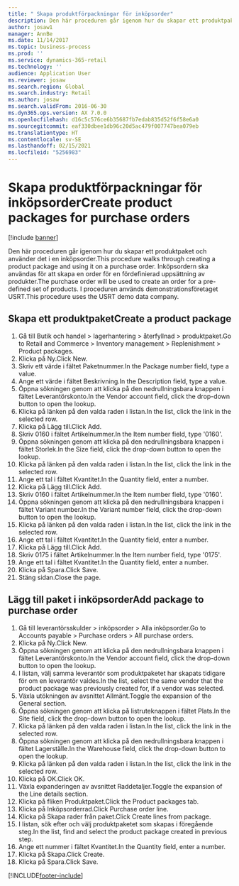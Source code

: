```yaml
---
title: " Skapa produktförpackningar för inköpsorder"
description: Den här proceduren går igenom hur du skapar ett produktpaket och använder det i en inköpsorder.
author: josaw1
manager: AnnBe
ms.date: 11/14/2017
ms.topic: business-process
ms.prod: ''
ms.service: dynamics-365-retail
ms.technology: ''
audience: Application User
ms.reviewer: josaw
ms.search.region: Global
ms.search.industry: Retail
ms.author: josaw
ms.search.validFrom: 2016-06-30
ms.dyn365.ops.version: AX 7.0.0
ms.openlocfilehash: d16c5c576ce6b35687fb7edab835d52f6f58e6a0
ms.sourcegitcommit: eaf330dbee1db96c20d5ac479f007747bea079eb
ms.translationtype: HT
ms.contentlocale: sv-SE
ms.lasthandoff: 02/15/2021
ms.locfileid: "5256983"
---
```

# <a name="create-product-packages-for-purchase-orders"></a><span data-ttu-id="6c447-103"> Skapa produktförpackningar för inköpsorder</span><span class="sxs-lookup"><span data-stu-id="6c447-103">Create product packages for purchase orders</span></span>

[!include [banner](../includes/banner.md)]

<span data-ttu-id="6c447-104">Den här proceduren går igenom hur du skapar ett produktpaket och använder det i en inköpsorder.</span><span class="sxs-lookup"><span data-stu-id="6c447-104">This procedure walks through creating a product package and using it on a purchase order.</span></span> <span data-ttu-id="6c447-105">Inköpsordern ska användas för att skapa en order för en fördefinierad uppsättning av produkter.</span><span class="sxs-lookup"><span data-stu-id="6c447-105">The purchase order will be used to create an order for a pre-defined set of products.</span></span> <span data-ttu-id="6c447-106">I proceduren används demonstrationsföretaget USRT.</span><span class="sxs-lookup"><span data-stu-id="6c447-106">This procedure uses the USRT demo data company.</span></span>


## <a name="create-a-product-package"></a><span data-ttu-id="6c447-107">Skapa ett produktpaket</span><span class="sxs-lookup"><span data-stu-id="6c447-107">Create a product package</span></span>
1. <span data-ttu-id="6c447-108">Gå till Butik och handel > lagerhantering > återfyllnad > produktpaket.</span><span class="sxs-lookup"><span data-stu-id="6c447-108">Go to Retail and Commerce > Inventory management > Replenishment > Product packages.</span></span>
2. <span data-ttu-id="6c447-109">Klicka på Ny.</span><span class="sxs-lookup"><span data-stu-id="6c447-109">Click New.</span></span>
3. <span data-ttu-id="6c447-110">Skriv ett värde i fältet Paketnummer.</span><span class="sxs-lookup"><span data-stu-id="6c447-110">In the Package number field, type a value.</span></span>
4. <span data-ttu-id="6c447-111">Ange ett värde i fältet Beskrivning.</span><span class="sxs-lookup"><span data-stu-id="6c447-111">In the Description field, type a value.</span></span>
5. <span data-ttu-id="6c447-112">Öppna sökningen genom att klicka på den nedrullningsbara knappen i fältet Leverantörskonto.</span><span class="sxs-lookup"><span data-stu-id="6c447-112">In the Vendor account field, click the drop-down button to open the lookup.</span></span>
6. <span data-ttu-id="6c447-113">Klicka på länken på den valda raden i listan.</span><span class="sxs-lookup"><span data-stu-id="6c447-113">In the list, click the link in the selected row.</span></span>
7. <span data-ttu-id="6c447-114">Klicka på Lägg till.</span><span class="sxs-lookup"><span data-stu-id="6c447-114">Click Add.</span></span>
8. <span data-ttu-id="6c447-115">Skriv 0160 i fältet Artikelnummer.</span><span class="sxs-lookup"><span data-stu-id="6c447-115">In the Item number field, type '0160'.</span></span>
9. <span data-ttu-id="6c447-116">Öppna sökningen genom att klicka på den nedrullningsbara knappen i fältet Storlek.</span><span class="sxs-lookup"><span data-stu-id="6c447-116">In the Size field, click the drop-down button to open the lookup.</span></span>
10. <span data-ttu-id="6c447-117">Klicka på länken på den valda raden i listan.</span><span class="sxs-lookup"><span data-stu-id="6c447-117">In the list, click the link in the selected row.</span></span>
11. <span data-ttu-id="6c447-118">Ange ett tal i fältet Kvantitet.</span><span class="sxs-lookup"><span data-stu-id="6c447-118">In the Quantity field, enter a number.</span></span>
12. <span data-ttu-id="6c447-119">Klicka på Lägg till.</span><span class="sxs-lookup"><span data-stu-id="6c447-119">Click Add.</span></span>
13. <span data-ttu-id="6c447-120">Skriv 0160 i fältet Artikelnummer.</span><span class="sxs-lookup"><span data-stu-id="6c447-120">In the Item number field, type '0160'.</span></span>
14. <span data-ttu-id="6c447-121">Öppna sökningen genom att klicka på den nedrullningsbara knappen i fältet Variant number.</span><span class="sxs-lookup"><span data-stu-id="6c447-121">In the Variant number field, click the drop-down button to open the lookup.</span></span>
15. <span data-ttu-id="6c447-122">Klicka på länken på den valda raden i listan.</span><span class="sxs-lookup"><span data-stu-id="6c447-122">In the list, click the link in the selected row.</span></span>
16. <span data-ttu-id="6c447-123">Ange ett tal i fältet Kvantitet.</span><span class="sxs-lookup"><span data-stu-id="6c447-123">In the Quantity field, enter a number.</span></span>
17. <span data-ttu-id="6c447-124">Klicka på Lägg till.</span><span class="sxs-lookup"><span data-stu-id="6c447-124">Click Add.</span></span>
18. <span data-ttu-id="6c447-125">Skriv 0175 i fältet Artikelnummer.</span><span class="sxs-lookup"><span data-stu-id="6c447-125">In the Item number field, type '0175'.</span></span>
19. <span data-ttu-id="6c447-126">Ange ett tal i fältet Kvantitet.</span><span class="sxs-lookup"><span data-stu-id="6c447-126">In the Quantity field, enter a number.</span></span>
20. <span data-ttu-id="6c447-127">Klicka på Spara.</span><span class="sxs-lookup"><span data-stu-id="6c447-127">Click Save.</span></span>
21. <span data-ttu-id="6c447-128">Stäng sidan.</span><span class="sxs-lookup"><span data-stu-id="6c447-128">Close the page.</span></span>

## <a name="add-package-to-purchase-order"></a><span data-ttu-id="6c447-129">Lägg till paket i inköpsorder</span><span class="sxs-lookup"><span data-stu-id="6c447-129">Add package to purchase order</span></span>
1. <span data-ttu-id="6c447-130">Gå till leverantörsskulder > inköpsorder > Alla inköpsorder.</span><span class="sxs-lookup"><span data-stu-id="6c447-130">Go to Accounts payable > Purchase orders > All purchase orders.</span></span>
2. <span data-ttu-id="6c447-131">Klicka på Ny.</span><span class="sxs-lookup"><span data-stu-id="6c447-131">Click New.</span></span>
3. <span data-ttu-id="6c447-132">Öppna sökningen genom att klicka på den nedrullningsbara knappen i fältet Leverantörskonto.</span><span class="sxs-lookup"><span data-stu-id="6c447-132">In the Vendor account field, click the drop-down button to open the lookup.</span></span>
4. <span data-ttu-id="6c447-133">I listan, välj samma leverantör som produktpaketet har skapats tidigare för om en leverantör valdes.</span><span class="sxs-lookup"><span data-stu-id="6c447-133">In the list, select the same vendor that the product package was previously created for, if a vendor was selected.</span></span>
5. <span data-ttu-id="6c447-134">Växla utökningen av avsnittet Allmänt.</span><span class="sxs-lookup"><span data-stu-id="6c447-134">Toggle the expansion of the General section.</span></span>
6. <span data-ttu-id="6c447-135">Öppna sökningen genom att klicka på listruteknappen i fältet Plats.</span><span class="sxs-lookup"><span data-stu-id="6c447-135">In the Site field, click the drop-down button to open the lookup.</span></span>
7. <span data-ttu-id="6c447-136">Klicka på länken på den valda raden i listan.</span><span class="sxs-lookup"><span data-stu-id="6c447-136">In the list, click the link in the selected row.</span></span>
8. <span data-ttu-id="6c447-137">Öppna sökningen genom att klicka på den nedrullningsbara knappen i fältet Lagerställe.</span><span class="sxs-lookup"><span data-stu-id="6c447-137">In the Warehouse field, click the drop-down button to open the lookup.</span></span>
9. <span data-ttu-id="6c447-138">Klicka på länken på den valda raden i listan.</span><span class="sxs-lookup"><span data-stu-id="6c447-138">In the list, click the link in the selected row.</span></span>
10. <span data-ttu-id="6c447-139">Klicka på OK.</span><span class="sxs-lookup"><span data-stu-id="6c447-139">Click OK.</span></span>
11. <span data-ttu-id="6c447-140">Växla expanderingen av avsnittet Raddetaljer.</span><span class="sxs-lookup"><span data-stu-id="6c447-140">Toggle the expansion of the Line details section.</span></span>
12. <span data-ttu-id="6c447-141">Klicka på fliken Produktpaket.</span><span class="sxs-lookup"><span data-stu-id="6c447-141">Click the Product packages tab.</span></span>
13. <span data-ttu-id="6c447-142">Klicka på Inköpsorderrad.</span><span class="sxs-lookup"><span data-stu-id="6c447-142">Click Purchase order line.</span></span>
14. <span data-ttu-id="6c447-143">Klicka på Skapa rader från paket.</span><span class="sxs-lookup"><span data-stu-id="6c447-143">Click Create lines from package.</span></span>
15. <span data-ttu-id="6c447-144">I listan, sök efter och välj produktpaketet som skapas i föregående steg.</span><span class="sxs-lookup"><span data-stu-id="6c447-144">In the list, find and select the product package created in previous step.</span></span>
16. <span data-ttu-id="6c447-145">Ange ett nummer i fältet Kvantitet.</span><span class="sxs-lookup"><span data-stu-id="6c447-145">In the Quantity field, enter a number.</span></span>
17. <span data-ttu-id="6c447-146">Klicka på Skapa.</span><span class="sxs-lookup"><span data-stu-id="6c447-146">Click Create.</span></span>
18. <span data-ttu-id="6c447-147">Klicka på Spara.</span><span class="sxs-lookup"><span data-stu-id="6c447-147">Click Save.</span></span>



[!INCLUDE[footer-include](../../includes/footer-banner.md)]